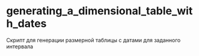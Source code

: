 # generating_a_dimensional_table_with_dates
Скрипт для генерации размерной таблицы с датами для заданного интервала

